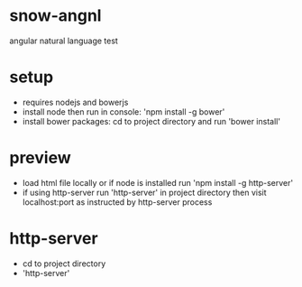 # snow-angnl
angular natural language test

# setup
- requires nodejs and bowerjs
- install node then run in console: 'npm install -g bower'
- install bower packages: cd to project directory and run 'bower install'

# preview
- load html file locally or if node is installed run 'npm install -g http-server'
- if using http-server run 'http-server' in project directory then visit localhost:port as instructed by http-server process

# http-server
- cd to project directory 
- 'http-server'
